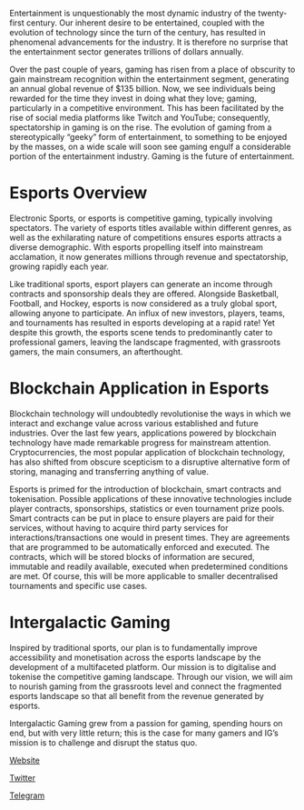 Entertainment is unquestionably the most dynamic industry of the twenty-first century. Our inherent desire to be entertained, coupled with the evolution of technology since the turn of the century, has resulted in phenomenal advancements for the industry. It is therefore no surprise that the entertainment sector generates trillions of dollars annually.

Over the past couple of years, gaming has risen from a place of obscurity to gain mainstream recognition within the entertainment segment, generating an annual global revenue of $135 billion. Now, we see individuals being rewarded for the time they invest in doing what they love; gaming, particularly in a competitive environment. This has been facilitated by the rise of social media platforms like Twitch and YouTube; consequently, spectatorship in gaming is on the rise. The evolution of gaming from a stereotypically “geeky” form of entertainment, to something to be enjoyed by the masses, on a wide scale will soon see gaming engulf a considerable portion of the entertainment industry. Gaming is the future of entertainment.

# Esports Overview

Electronic Sports, or esports is competitive gaming, typically involving spectators. The variety of esports titles available within different genres, as well as the exhilarating nature of competitions ensures esports attracts a diverse demographic. With esports propelling itself into mainstream acclamation, it now generates millions through revenue and spectatorship, growing rapidly each year.

Like traditional sports, esport players can generate an income through contracts and sponsorship deals they are offered. Alongside Basketball, Football, and Hockey, esports is now considered as a truly global sport, allowing anyone to participate. An influx of new investors, players, teams, and tournaments has resulted in esports developing at a rapid rate! Yet despite this growth, the esports scene tends to predominantly cater to professional gamers, leaving the landscape fragmented, with grassroots gamers, the main consumers, an afterthought.

# Blockchain Application in Esports

Blockchain technology will undoubtedly revolutionise the ways in which we interact and exchange value across various established and future industries. Over the last few years, applications powered by blockchain technology have made remarkable progress for mainstream attention. Cryptocurrencies, the most popular application of blockchain technology, has also shifted from obscure scepticism to a disruptive alternative form of storing, managing and transferring anything of value.

Esports is primed for the introduction of blockchain, smart contracts and tokenisation. Possible applications of these innovative technologies include player contracts, sponsorships, statistics or even tournament prize pools. Smart contracts can be put in place to ensure players are paid for their services, without having to acquire third party services for interactions/transactions one would in present times. They are agreements that are programmed to be automatically enforced and executed. The contracts, which will be stored blocks of information are secured, immutable and readily available, executed when predetermined conditions are met. Of course, this will be more applicable to smaller decentralised tournaments and specific use cases.

# Intergalactic Gaming

Inspired by traditional sports, our plan is to fundamentally improve accessibility and monetisation across the esports landscape by the development of a multifaceted platform. Our mission is to digitalise and tokenise the competitive gaming landscape. Through our vision, we will aim to nourish gaming from the grassroots level and connect the fragmented esports landscape so that all benefit from the revenue generated by esports.

Intergalactic Gaming grew from a passion for gaming, spending hours on end, but with very little return; this is the case for many gamers and IG’s mission is to challenge and disrupt the status quo.

[Website](https://www.iggalaxy.com)

[Twitter](https://twitter.com/official_igg)

[Telegram](https://t.me/IGG_Official)

